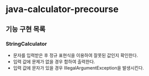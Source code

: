 # java-calculator-precourse

## 기능 구현 목록

### StringCalculator
- 문자를 입력받은 후 정규 표현식을 이용하여 잘못된 값인지 확인한다.
- 입력 값에 문제가 없을 경우 합하여 출력한다.
- 입력 값에 문자가 있을 경우  IllegalArgumentException을 발생시킨다.
